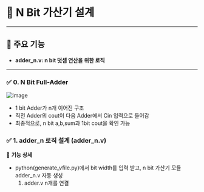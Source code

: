 # 📌 N Bit 가산기 설계
---
## 🚀 주요 기능
  - **adder_n.v: n bit 덧셈 연산을 위한 로직**
---

### ✅ 0. N Bit Full-Adder
  ![image](https://github.com/user-attachments/assets/b08636ae-9234-4328-8e3d-5c0ceb111eef)

  - 1 bit Adder가 n개 이어진 구조
  - 직전 Adder의 cout이 다음 Adder에서 Cin 입력으로 들어감
  - 최종적으로, n bit a,b,sum과 1bit cout을 확인 가능

### ✅ 1. adder_n 로직 설계 (adder_n.v)
📌 **기능 상세**

  - python(generate_vfile.py)에서 bit width를 입력 받고, n bit 가산기 모듈 adder_n.v 자동 생성
    1. adder.v n개를 연결
    

